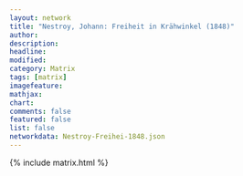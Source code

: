 ```yaml
---
layout: network
title: "Nestroy, Johann: Freiheit in Krähwinkel (1848)"
author:
description:
headline:
modified:
category: Matrix
tags: [matrix]
imagefeature: 
mathjax: 
chart: 
comments: false
featured: false
list: false
networkdata: Nestroy-Freihei-1848.json
---
```

{% include matrix.html %}
